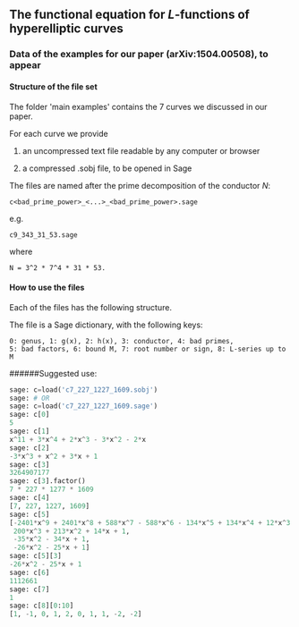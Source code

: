 ## The functional equation for $L$-functions of hyperelliptic curves
### Data of the examples for our paper (arXiv:1504.00508), to appear

#### Structure of the file set

The folder 'main examples' contains the 7 curves we discussed in our paper. 

For each curve we provide 

1. an uncompressed text file readable by any computer or browser
 
2. a compressed .sobj file, to be opened in Sage

The files are named after the prime decomposition of the conductor $N$:
```
c<bad_prime_power>_<...>_<bad_prime_power>.sage
```
e.g.
```
c9_343_31_53.sage
```
where 
```
N = 3^2 * 7^4 * 31 * 53.
```


#### How to use the files

Each of the files has the following structure.

The file is a Sage dictionary, with the following keys:
```
0: genus, 1: g(x), 2: h(x), 3: conductor, 4: bad primes, 
5: bad factors, 6: bound M, 7: root number or sign, 8: L-series up to M
```



######Suggested use:
```python
sage: c=load('c7_227_1227_1609.sobj')
sage: # OR
sage: c=load('c7_227_1227_1609.sage')
sage: c[0]
5
sage: c[1]
x^11 + 3*x^4 + 2*x^3 - 3*x^2 - 2*x
sage: c[2]
-3*x^3 + x^2 + 3*x + 1
sage: c[3]
3264907177
sage: c[3].factor()
7 * 227 * 1277 * 1609
sage: c[4]
[7, 227, 1227, 1609]
sage: c[5]
[-2401*x^9 + 2401*x^8 + 588*x^7 - 588*x^6 - 134*x^5 + 134*x^4 + 12*x^3 - 12*x^2 - x + 1,
 200*x^3 + 213*x^2 + 14*x + 1,
 -35*x^2 - 34*x + 1,
 -26*x^2 - 25*x + 1]
sage: c[5][3]
-26*x^2 - 25*x + 1
sage: c[6]
1112661
sage: c[7]
1
sage: c[8][0:10]
[1, -1, 0, 1, 2, 0, 1, 1, -2, -2]
```

